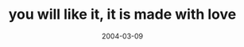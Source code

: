 ---
layout: base.njk
title : 'you will like it, it is made with love' 
view_title : 'you will like it, it is made with love' 
year : '2004' 
date : '2004-03-09' 
img_file : '/drawing/youwilllikeititsmade.png' 
html_file : 'youwilllikeititsmade' 
next_html : 'itchanges2.html' 
year_order : '25' 
permalink : "title/{{html_file}}.html"
---